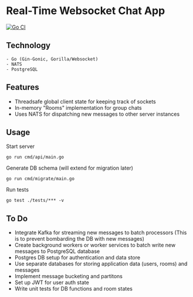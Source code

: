 # Real-Time Websocket Chat App

[![Go CI](https://github.com/ahnaf-zamil/ws_rt_app/actions/workflows/ci.yml/badge.svg)](https://github.com/ahnaf-zamil/ws_rt_app/actions/workflows/ci.yml)

## Technology
```
- Go (Gin-Gonic, Gorilla/Websocket)
- NATS
- PostgreSQL
```

## Features
- Threadsafe global client state for keeping track of sockets
- In-memory "Rooms" implementation for group chats
- Uses NATS for dispatching new messages to other server instances

## Usage

Start server
```
go run cmd/api/main.go
```

Generate DB schema (will extend for migration later)
```
go run cmd/migrate/main.go
```

Run tests
```
go test ./tests/*** -v
```

## To Do
- Integrate Kafka for streaming new messages to batch processors (This is to prevent bombarding the DB with new messages)
- Create background workers or worker services to batch write new messages to PostgreSQL database
- Postgres DB setup for authentication and data store
- Use separate databases for storing application data (users, rooms) and messages
- Implement message bucketing and partitons
- Set up JWT for user auth state
- Write unit tests for DB functions and room states
